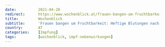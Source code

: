 ```yaml
---
date:          2021-04-28
redirect:      https://www.wochenblick.at/frauen-bangen-um-fruchtbarkeit-heftige-blutungen-nach-corona-impfung/
title:         Wochenblick
subtitle:      'Frauen bangen um Fruchtbarkeit: Heftige Blutungen nach Corona-Impfung'
country:       AT
categories:    [Impfung]
tags:          [wochenblick, impf-nebenwirkungen]
---
```

